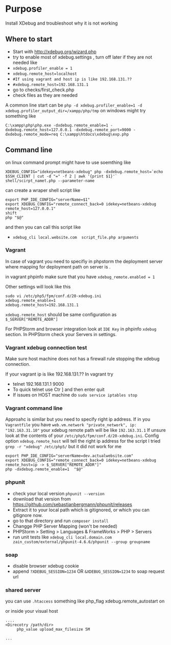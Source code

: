 # Purpose

Install XDebug and troubleshoot why it is not working

## Where to start

*  Start with http://xdebug.org/wizard.php
*  try to enable most of xdebug.settings , turn off later if they are not needed
   like
 * `xdebug.profiler_enable = 1`
 * `xdebug.remote_host=localhost`
 * `#If using vagrant and host ip is like 192.168.131.??`
 * `#xdebug.remote_host=192.168.131.1`
* go to checks/first_check.php
* check files as they are needed

A common line start can be
`php -d xdebug.profiler_enable=1 -d xdebug.profiler_output_dir=/xampp/php/tmp`
 on windows might try something like

```
C:\xampp\php\php.exe -dxdebug.remote_enable=1 -dxdebug.remote_host=127.0.0.1 -dxdebug.remote_port=9000 -dxdebug.remote_mode=req C:\xampp\htdocs\xdebug\exp.php
```

## Command line
on linux command prompt might have to use soemthing like

```
XDEBUG_CONFIG="idekey=netbeans-xdebug" php -dxdebug.remote_host=`echo $SSH_CLIENT | cut -d "=" -f 2 | awk '{print $1}'` shell/scirpt_namet.php --parameter-name
```
can create a wraper shell script like
```
export PHP_IDE_CONFIG="serverName=$1"
export XDEBUG_CONFIG="remote_connect_back=0 idekey=netbeans-xdebug remote_host=127.0.0.1"
shift
php "$@"
```
and then you can call this script like
* `xdebug_cli local.website.com  script_file.php arguments`


### Vagrant

In case of vagrant you need to specifiy in phpstorm the deployment server where mapping for deployment path on server is .

in vagrant phpinfo make sure that you have `xdebug_remote.enabled = 1`

Other settings will look like this


```
sudo vi /etc/php5/fpm/conf.d/20-xdebug.ini
xdebug.remote_enable=1
xdebug.remote_host=192.168.131.1
```
`xdebug.remote_host` should be same configuration as `$_SERVER["REMOTE_ADDR"]`

For PHPStorm and browser integration look at `IDE Key` in phpinfo `xdebug` section.
In PHPStorm check your Servers in settings.

### Vagrant xdebug connection test
Make sure host machine does not has a firewall rule stopping the xdebug connection.

If your vagrant ip is like 192.168.131.?? In vagrant try
* telnet 192.168.131.1 9000
* To quick telnet use Ctr ] and then enter quit
* If issues on HOST machine do `sudo service iptables stop`

### Vagrant command line 

Approahc is similar but you need to specify right ip address. 
If in you `Vagrantfile` you have `web.vm.network "private_network", ip: "192.163.31.10"`
your xdebug remote path will be like `192.163.31.1`
If unsure look at the contents of your `/etc/php5/fpm/conf.d/20-xdebug.ini`.
Config option `xdebug.remote_host` will tell the right ip address for the script
I tried `grep -r "xdebug" /etc/php5/` but it did not work for me
```
export PHP_IDE_CONFIG="serverName=dev.actualwebsite.com"
export XDEBUG_CONFIG="remote_connect_back=0 idekey=netbeans-xdebug remote_host=ip -> $_SERVER["REMOTE_ADDR"]"
php -dxdebug.remote_enable=1  "$@"
```

### phpunit

* check your local version `phpunit --version`
* download that version from https://github.com/sebastianbergmann/phpunit/releases
* Extract it to your local path which is gitignored, or which you can gitignore now.
* go to that directory and run `composer install`
* Changge PHP Server Mapping (won't be needed)
* PHPStorm > Setting > Languages & FrameWorks > PHP > Servers
* run unit tests like `xdebug_cli local.domain.com zain_custom/external/phpunit-4.6.6/phpunit --group groupname`

### soap
* disable browser xdebug cookie
* append `?XDEBUG_SESSION=1234` OR `&XDEBUG_SESSION=1234` to soap request url

### shared server
you can use `.htaccess` something like
php_flag  xdebug.remote_autostart on

or inside your visual host 
```
....
<Direcotry /path/dir>
     php_value upload_max_filesize 5M

...
